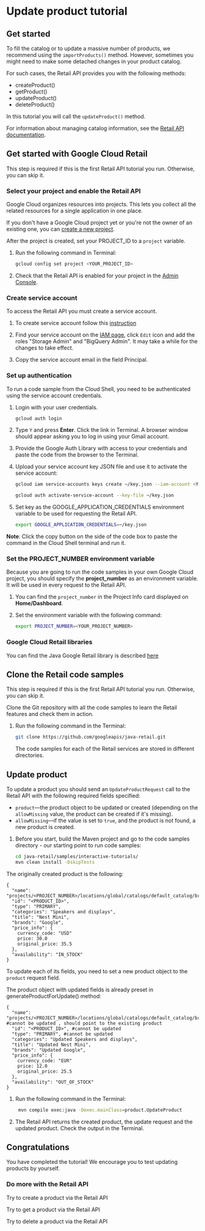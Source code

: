<walkthrough-metadata>
  <meta name="title" content="Retail API. Update product tutorial" />
  <meta name="description" content="Learn how to use Retail API Java library to update product tutorial" />
  <meta name="component_id" content="593554" />
  <meta name="keywords" content="retail, update product" />
</walkthrough-metadata>

# Update product tutorial

## Get started

To fill the catalog or to update a massive number of products, we recommend using the `importProducts()` method. However,
sometimes you might need to make some detached changes in your product catalog.

For such cases, the Retail API provides you with the following methods:
- createProduct()
- getProduct()
- updateProduct()
- deleteProduct()

In this tutorial you will call the `updateProduct()` method.

For information about managing catalog information, see the [Retail API documentation](https://cloud.google.com/retail/docs/manage-catalog).

<walkthrough-tutorial-duration duration="4"></walkthrough-tutorial-duration>

## Get started with Google Cloud Retail

This step is required if this is the first Retail API tutorial you run.
Otherwise, you can skip it.

### Select your project and enable the Retail API

Google Cloud organizes resources into projects. This lets you
collect all the related resources for a single application in one place.

If you don't have a Google Cloud project yet or you're not the owner of an existing one, you can
[create a new project](https://console.cloud.google.com/projectcreate).

After the project is created, set your PROJECT_ID to a ```project``` variable.
1. Run the following command in Terminal:
    ```bash
    gcloud config set project <YOUR_PROJECT_ID>
    ```

1. Check that the Retail API is enabled for your project in the [Admin Console](https://console.cloud.google.com/ai/retail/).

### Create service account

To access the Retail API you must create a service account.

1. To create service account follow this [instruction](https://cloud.google.com/retail/docs/setting-up#service-account)

1. Find your service account on the [IAM page](https://console.cloud.google.com/iam-admin/iam),
   click `Edit` icon and add the roles "Storage Admin" and "BigQuery Admin". It may take a while for the changes to take effect.

1. Copy the service account email in the field Principal.

### Set up authentication

To run a code sample from the Cloud Shell, you need to be authenticated using the service account credentials.

1.  Login with your user credentials.

    ```bash
    gcloud auth login
    ```

1.  Type `Y` and press **Enter**. Click the link in Terminal. A browser window
    should appear asking you to log in using your Gmail account.

1.  Provide the Google Auth Library with access to your credentials and paste
    the code from the browser to the Terminal.

1.  Upload your service account key JSON file and use it to activate the service
    account:

    ```bash
    gcloud iam service-accounts keys create ~/key.json --iam-account <YOUR_SERVICE_ACCOUNT_EMAIL>
    ```

    ```bash
    gcloud auth activate-service-account --key-file ~/key.json
    ```

1.  Set key as the GOOGLE_APPLICATION_CREDENTIALS environment variable to be
    used for requesting the Retail API.

    ```bash
    export GOOGLE_APPLICATION_CREDENTIALS=~/key.json
    ```

**Note**: Click the copy button on the side of the code box to paste the command in the Cloud Shell terminal and run it.

### Set the PROJECT_NUMBER environment variable

Because you are going to run the code samples in your own Google Cloud project, you should specify the **project_number** as an environment variable. It will be used in every request to the Retail API.

1. You can find the ```project_number``` in the Project Info card displayed on **Home/Dashboard**.

1. Set the environment variable with the following command:
    ```bash
    export PROJECT_NUMBER=<YOUR_PROJECT_NUMBER>
    ```

### Google Cloud Retail libraries

You can find the Java Google Retail library is described [here](https://googleapis.dev/java/google-cloud-retail/latest/index.html)

## Clone the Retail code samples

This step is required if this is the first Retail API tutorial you run.
Otherwise, you can skip it.

Clone the Git repository with all the code samples to learn the Retail features and check them in action.

<!-- TODO(ianan): change the repository link -->
1. Run the following command in the Terminal:
    ```bash
    git clone https://github.com/googleapis/java-retail.git
    ```

   The code samples for each of the Retail services are stored in different directories.

## Update product

To update a product you should send an `UpdateProductRequest` call to the Retail API with the following required fields specified:
- `product`—the product object to be updated or created (depending on the  `allowMissing` value, the product can be created if it's missing).
- `allowMissing`—if the value is set to `true`, and the product is not found, a new product is created.

1. Before you start, build the Maven project and go to the code samples directory - our starting point to run code samples:
   ```bash
   cd java-retail/samples/interactive-tutorials/  
   mvn clean install -DskipTests
   ```

The originally created product is the following:
```
{
  "name": "projects/<PROJECT_NUMBER>/locations/global/catalogs/default_catalog/branches/default_branch/products/<PRODUCT_ID>",
  "id": "<PRODUCT_ID>",
  "type": "PRIMARY",
  "categories": "Speakers and displays",
  "title": "Nest Mini",
  "brands": "Google",
  "price_info": {
    currency_code: "USD"
    price: 30.0
    original_price: 35.5
  },
  "availability": "IN_STOCK"
}
```

To update each of its fields, you need to set a new product object to the `product` request field.

The product object with updated fields is already preset in generateProductForUpdate() method:
```
{
  "name": "projects/<PROJECT_NUMBER>/locations/global/catalogs/default_catalog/branches/default_branch/products/<PRODUCT_ID>", #cannot be updated , should point to the existing product
  "id": "<PRODUCT_ID>", #cannot be updated
  "type": "PRIMARY", #cannot be updated
  "categories": "Updated Speakers and displays",
  "title": "Updated Nest Mini",
  "brands": "Updated Google",
  "price_info": {
    currency_code: "EUR"
    price: 12.0
    original_price: 25.5
  },
  "availability": "OUT_OF_STOCK"
}
```

1. Run the following command in the Terminal:
   ```bash
    mvn compile exec:java -Dexec.mainClass=product.UpdateProduct
    ```

2. The Retail API returns the created product, the update request and the updated product. Check the output in the Terminal.

## Congratulations

<walkthrough-conclusion-trophy></walkthrough-conclusion-trophy>

You have completed the tutorial! We encourage you to test updating products by yourself.

<walkthrough-inline-feedback></walkthrough-inline-feedback>

### Do more with the Retail API

<walkthrough-tutorial-card id="retail_api_v2_create_product_java" icon="LOGO_JAVA" title="Create product tutorial" keepPrevious=true>Try to create a product via the Retail API</walkthrough-tutorial-card>

<walkthrough-tutorial-card id="retail_api_v2_get_product_java" icon="LOGO_JAVA" title="Get product tutorial" keepPrevious=true>Try to get a product via the Retail API</walkthrough-tutorial-card>

<walkthrough-tutorial-card id="retail_api_v2_delete_product_java" icon="LOGO_JAVA" title="Delete product tutorial" keepPrevious=true>Try to delete a product via the Retail API</walkthrough-tutorial-card>
